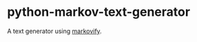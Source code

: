 # python-markov-text-generator

A text generator using [markovify](https://github.com/jsvine/markovify).

